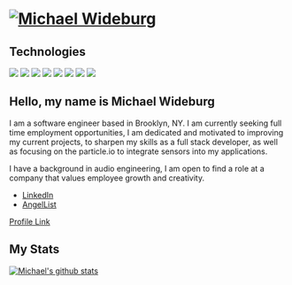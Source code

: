 # [![Michael Wideburg](https://raw.githubusercontent.com/mwideburg/michael_wideburg_portfolio/main/assets/img/profile_banner.jpg)](https://www.michaelwideburg.com)


## Technologies
![](https://img.shields.io/badge/OS-iOS-informational?style=flat&logo=apple&logoColor=white&color=2bbc8a)
![](https://img.shields.io/badge/CODE-Javascript-informational?style=flat&logo=javascript&logoColor=white&color=2bbc8a)
![](https://img.shields.io/badge/CODE-Ruby-informational?style=flat&logo=ruby&logoColor=white&color=2bbc8a)
![](https://img.shields.io/badge/TOOLS-Node-informational?style=flat&logo=node-dot-js&logoColor=white&color=2bbc8a)
![](https://img.shields.io/badge/TOOLS-PostSql-informational?style=flat&logo=postgresql&logoColor=white&color=2bbc8a)
![](https://img.shields.io/badge/TOOLS-MongoDB-informational?style=flat&logo=mongodb&logoColor=white&color=2bbc8a)
![](https://img.shields.io/badge/TOOLS-Rails-informational?style=flat&logo=rubyonrails&logoColor=white&color=2bbc8a)
![](https://img.shields.io/badge/TOOLS-Redux-informational?style=flat&logo=redux&logoColor=white&color=2bbc8a)

## Hello, my name is Michael Wideburg
I am a software engineer based in Brooklyn, NY. I am currently seeking full time employment opportunities, I am dedicated and motivated to improving my current projects, to sharpen my skills as a full stack developer, as well as focusing on the particle.io to integrate sensors into my applications.

I have a background in audio engineering, I am open to find a role at a company that values employee growth and creativity.

- [LinkedIn](https://www.linkedin.com/in/michael-wideburg-01331b34/)
- [AngelList](https://angel.co/u/michael-wideburg-1)

<a href="https://mwideburg.github.io/"> Profile Link </a>

## My Stats
[![Michael's github stats](https://github-readme-stats.vercel.app/api?username=mwideburg&theme=dark&show_icons=true)](https://github.com/mwideburg/github-readme-stats)

